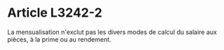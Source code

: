 # Article L3242-2

La mensualisation n'exclut pas les divers modes de calcul du salaire aux pièces, à la prime ou au rendement.
